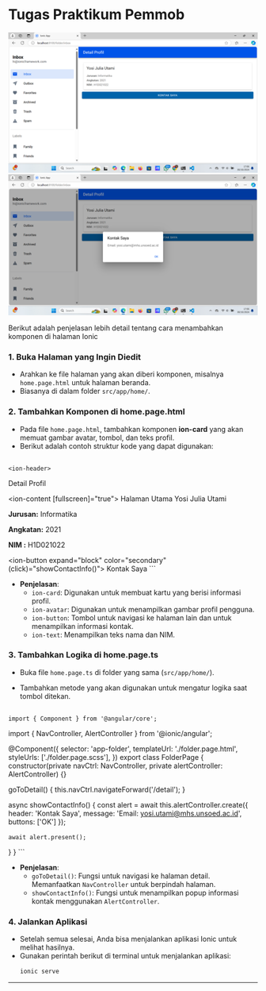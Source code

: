 # Tugas Praktikum Pemmob

![(screenshot.png)](https://github.com/yosijulia31/LabMobile6_YosiJuliaUtami_D/blob/main/Screenshot%20(146).png)
![(screenshot.png)](https://github.com/yosijulia31/LabMobile6_YosiJuliaUtami_D/blob/main/Screenshot%20(147).png)

Berikut adalah penjelasan lebih detail tentang cara menambahkan komponen di halaman Ionic
### 1. Buka Halaman yang Ingin Diedit
   - Arahkan ke file halaman yang akan diberi komponen, misalnya `home.page.html` untuk halaman beranda.
   - Biasanya di dalam folder `src/app/home/`.

### 2. Tambahkan Komponen di home.page.html
   - Pada file `home.page.html`, tambahkan komponen **ion-card** yang akan memuat gambar avatar, tombol, dan teks profil.
   - Berikut adalah contoh struktur kode yang dapat digunakan:
     ```html
    <ion-header>
  <ion-toolbar color="primary">
    <ion-title>Detail Profil</ion-title>
    <ion-buttons slot="start">
      <ion-back-button></ion-back-button>
    </ion-buttons>
  </ion-toolbar>
</ion-header>

<ion-content [fullscreen]="true">
  <ion-header collapse="condense">
    <ion-toolbar>
      <ion-title size="large">Halaman Utama</ion-title>
    </ion-toolbar>
  </ion-header>
  <ion-content class="ion-padding">
    <ion-card>
      <ion-card-header>
        <ion-card-title>Yosi Julia Utami</ion-card-title>
      </ion-card-header>
      <ion-card-content>
        <p><strong>Jurusan:</strong> Informatika</p>
        <p><strong>Angkatan:</strong> 2021</p>
        <p><strong>NIM :</strong> H1D021022</p>
      </ion-card-content>
    </ion-card>
    <!-- Tombol untuk menampilkan informasi kontak -->
    <ion-button expand="block" color="secondary" (click)="showContactInfo()">
      Kontak Saya
    </ion-button>
</ion-content>
     ```
   - **Penjelasan**:
     - `ion-card`: Digunakan untuk membuat kartu yang berisi informasi profil.
     - `ion-avatar`: Digunakan untuk menampilkan gambar profil pengguna.
     - `ion-button`: Tombol untuk navigasi ke halaman lain dan untuk menampilkan informasi kontak.
     - `ion-text`: Menampilkan teks nama dan NIM.

### 3. Tambahkan Logika di home.page.ts
   - Buka file `home.page.ts` di folder yang sama (`src/app/home/`).
   - Tambahkan metode yang akan digunakan untuk mengatur logika saat tombol ditekan.

     ```typescript
    import { Component } from '@angular/core';
import { NavController, AlertController } from '@ionic/angular';

@Component({
  selector: 'app-folder',
  templateUrl: './folder.page.html',
  styleUrls: ['./folder.page.scss'],
})
export class FolderPage {
  constructor(private navCtrl: NavController, private alertController: AlertController) {}

  goToDetail() {
    this.navCtrl.navigateForward('/detail');
  }

  async showContactInfo() {
    const alert = await this.alertController.create({
      header: 'Kontak Saya',
      message: 'Email: yosi.utami@mhs.unsoed.ac.id',
      buttons: ['OK']
    });

    await alert.present();
  }
}
     ```

   - **Penjelasan**:
     - `goToDetail()`: Fungsi untuk navigasi ke halaman detail. Memanfaatkan `NavController` untuk berpindah halaman.
     - `showContactInfo()`: Fungsi untuk menampilkan popup informasi kontak menggunakan `AlertController`.

### 4. Jalankan Aplikasi
   - Setelah semua selesai, Anda bisa menjalankan aplikasi Ionic untuk melihat hasilnya.
   - Gunakan perintah berikut di terminal untuk menjalankan aplikasi:
     ```bash
     ionic serve
     ```

---


